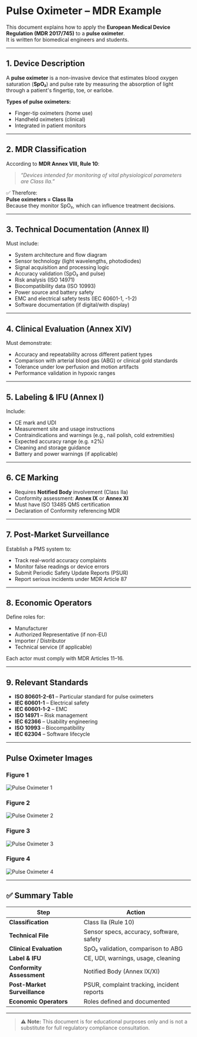 # Pulse Oximeter – MDR Example

This document explains how to apply the **European Medical Device Regulation (MDR 2017/745)** to a **pulse oximeter**.  
It is written for biomedical engineers and students.

---

## 1. Device Description

A **pulse oximeter** is a non-invasive device that estimates blood oxygen saturation (**SpO₂**) and pulse rate by measuring the absorption of light through a patient's fingertip, toe, or earlobe.

**Types of pulse oximeters:**
- Finger-tip oximeters (home use)
- Handheld oximeters (clinical)
- Integrated in patient monitors

---

## 2. MDR Classification

According to **MDR Annex VIII, Rule 10**:

> *“Devices intended for monitoring of vital physiological parameters are Class IIa.”*

✅ Therefore:  
**Pulse oximeters = Class IIa**  
Because they monitor SpO₂, which can influence treatment decisions.

---

## 3. Technical Documentation (Annex II)

Must include:

- System architecture and flow diagram  
- Sensor technology (light wavelengths, photodiodes)  
- Signal acquisition and processing logic  
- Accuracy validation (SpO₂ and pulse)  
- Risk analysis (ISO 14971)  
- Biocompatibility data (ISO 10993)  
- Power source and battery safety  
- EMC and electrical safety tests (IEC 60601-1, -1-2)  
- Software documentation (if digital/with display)

---

## 4. Clinical Evaluation (Annex XIV)

Must demonstrate:

- Accuracy and repeatability across different patient types  
- Comparison with arterial blood gas (ABG) or clinical gold standards  
- Tolerance under low perfusion and motion artifacts  
- Performance validation in hypoxic ranges

---

## 5. Labeling & IFU (Annex I)

Include:

- CE mark and UDI  
- Measurement site and usage instructions  
- Contraindications and warnings (e.g., nail polish, cold extremities)  
- Expected accuracy range (e.g. ±2%)  
- Cleaning and storage guidance  
- Battery and power warnings (if applicable)

---

## 6. CE Marking

- Requires **Notified Body** involvement (Class IIa)  
- Conformity assessment: **Annex IX** or **Annex XI**  
- Must have ISO 13485 QMS certification  
- Declaration of Conformity referencing MDR

---

## 7. Post-Market Surveillance

Establish a PMS system to:

- Track real-world accuracy complaints  
- Monitor false readings or device errors  
- Submit Periodic Safety Update Reports (PSUR)  
- Report serious incidents under MDR Article 87

---

## 8. Economic Operators

Define roles for:

- Manufacturer  
- Authorized Representative (if non-EU)  
- Importer / Distributor  
- Technical service (if applicable)  

Each actor must comply with MDR Articles 11–16.

---

## 9. Relevant Standards

- **ISO 80601-2-61** – Particular standard for pulse oximeters  
- **IEC 60601-1** – Electrical safety  
- **IEC 60601-1-2** – EMC  
- **ISO 14971** – Risk management  
- **IEC 62366** – Usability engineering  
- **ISO 10993** – Biocompatibility  
- **IEC 62304** – Software lifecycle

---

## Pulse Oximeter Images

### Figure 1
![Pulse Oximeter 1](../assets/images/pulse_oximeter/pulse_oximeter_fingertip_display.jpg)

### Figure 2
![Pulse Oximeter 2](../assets/images/pulse_oximeter/pulse_oximeter_patient_monitor_view.jpg)

### Figure 3
![Pulse Oximeter 3](../assets/images/pulse_oximeter/pulse_oximeter_led_screen_reading.jpg)

### Figure 4
![Pulse Oximeter 4](../assets/images/pulse_oximeter/pulse_oximeter_on_hand.jpg)

---

## ✅ Summary Table

| Step                     | Action                                      |
|--------------------------|---------------------------------------------|
| **Classification**        | Class IIa (Rule 10)                         |
| **Technical File**        | Sensor specs, accuracy, software, safety    |
| **Clinical Evaluation**   | SpO₂ validation, comparison to ABG          |
| **Label & IFU**           | CE, UDI, warnings, usage, cleaning          |
| **Conformity Assessment** | Notified Body (Annex IX/XI)                 |
| **Post-Market Surveillance** | PSUR, complaint tracking, incident reports  |
| **Economic Operators**    | Roles defined and documented                |

---

> ⚠ **Note:** This document is for educational purposes only and is not a substitute for full regulatory compliance consultation.


